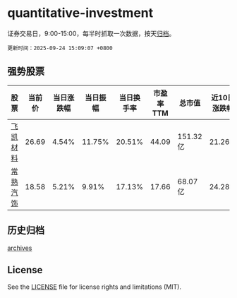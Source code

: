 # quantitative-investment

证券交易日，9:00-15:00，每半时抓取一次数据，按天[归档](archives)。

`更新时间：2025-09-24 15:09:07 +0800`

## 强势股票

|股票|当前价|当日涨跌幅|当日振幅|当日换手率|市盈率TTM|总市值|近10日涨跌幅|
|----|----|----|----|----|----|----|----|
|[飞凯材料](https://xueqiu.com/S/SZ300398)|26.69|4.54%|11.75%|20.51%|44.09|151.32亿|21.26%|
|[常熟汽饰](https://xueqiu.com/S/SH603035)|18.58|5.21%|9.91%|17.13%|17.66|68.07亿|24.28%|

## 历史归档

[archives](archives)

## License

See the [LICENSE](LICENSE) file for license rights and limitations (MIT).